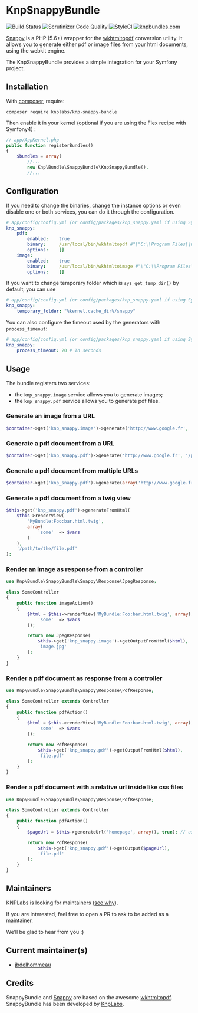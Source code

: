 KnpSnappyBundle
===============

[![Build Status](https://travis-ci.org/KnpLabs/KnpSnappyBundle.svg?branch=master)](https://travis-ci.org/KnpLabs/KnpSnappyBundle)
[![Scrutinizer Code Quality](https://scrutinizer-ci.com/g/KnpLabs/KnpSnappyBundle/badges/quality-score.png?b=master)](https://scrutinizer-ci.com/g/KnpLabs/KnpSnappyBundle/?branch=master)
[![StyleCI](https://styleci.io/repos/743218/shield?branch=master)](https://styleci.io/repos/743218)
[![knpbundles.com](http://knpbundles.com/KnpLabs/KnpSnappyBundle/badge-short)](http://knpbundles.com/KnpLabs/KnpSnappyBundle)

[Snappy][snappy] is a PHP (5.6+) wrapper for the [wkhtmltopdf][wkhtmltopdf] conversion utility.
It allows you to generate either pdf or image files from your html documents, using the webkit engine.

The KnpSnappyBundle provides a simple integration for your Symfony project.

Installation
------------

With [composer](https://getcomposer.org), require:

`composer require knplabs/knp-snappy-bundle`

Then enable it in your kernel (optional if you are using the Flex recipe with Symfony4) :

```php
// app/AppKernel.php
public function registerBundles()
{
    $bundles = array(
        //...
        new Knp\Bundle\SnappyBundle\KnpSnappyBundle(),
        //...
```
Configuration
-------------

If you need to change the binaries, change the instance options or even disable one or both services, you can do it through the configuration.

```yaml
# app/config/config.yml (or config/packages/knp_snappy.yaml if using Symfony4 and the Flex recipe)
knp_snappy:
    pdf:
        enabled:    true
        binary:     /usr/local/bin/wkhtmltopdf #"\"C:\\Program Files\\wkhtmltopdf\\bin\\wkhtmltopdf.exe\"" for Windows users
        options:    []
    image:
        enabled:    true
        binary:     /usr/local/bin/wkhtmltoimage #"\"C:\\Program Files\\wkhtmltopdf\\bin\\wkhtmltoimage.exe\"" for Windows users
        options:    []
```

If you want to change temporary folder which is ```sys_get_temp_dir()``` by default, you can use

```yaml
# app/config/config.yml (or config/packages/knp_snappy.yaml if using Symfony4 and the Flex recipe)
knp_snappy:
    temporary_folder: "%kernel.cache_dir%/snappy"
```

You can also configure the timeout used by the generators with `process_timeout`:

```yaml
# app/config/config.yml (or config/packages/knp_snappy.yaml if using Symfony4 and the Flex recipe)
knp_snappy:
    process_timeout: 20 # In seconds
```

Usage
-----

The bundle registers two services:

 - the `knp_snappy.image` service allows you to generate images;
 - the `knp_snappy.pdf` service allows you to generate pdf files.

### Generate an image from a URL

```php
$container->get('knp_snappy.image')->generate('http://www.google.fr', '/path/to/the/image.jpg');
```

### Generate a pdf document from a URL

```php
$container->get('knp_snappy.pdf')->generate('http://www.google.fr', '/path/to/the/file.pdf');
```

### Generate a pdf document from multiple URLs

```php
$container->get('knp_snappy.pdf')->generate(array('http://www.google.fr', 'http://www.knplabs.com', 'http://www.google.com'), '/path/to/the/file.pdf');
```

### Generate a pdf document from a twig view

```php
$this->get('knp_snappy.pdf')->generateFromHtml(
    $this->renderView(
        'MyBundle:Foo:bar.html.twig',
        array(
            'some'  => $vars
        )
    ),
    '/path/to/the/file.pdf'
);
```

### Render an image as response from a controller

```php
use Knp\Bundle\SnappyBundle\Snappy\Response\JpegResponse;

class SomeController
{
    public function imageAction()
    {
        $html = $this->renderView('MyBundle:Foo:bar.html.twig', array(
            'some'  => $vars
        ));

        return new JpegResponse(
            $this->get('knp_snappy.image')->getOutputFromHtml($html),
            'image.jpg'
        );
    }
}
```

### Render a pdf document as response from a controller

```php
use Knp\Bundle\SnappyBundle\Snappy\Response\PdfResponse;

class SomeController extends Controller
{
    public function pdfAction()
    {
        $html = $this->renderView('MyBundle:Foo:bar.html.twig', array(
            'some'  => $vars
        ));

        return new PdfResponse(
            $this->get('knp_snappy.pdf')->getOutputFromHtml($html),
            'file.pdf'
        );
    }
}
```

### Render a pdf document with a relative url inside like css files

```php
use Knp\Bundle\SnappyBundle\Snappy\Response\PdfResponse;

class SomeController extends Controller
{
    public function pdfAction()
    {
        $pageUrl = $this->generateUrl('homepage', array(), true); // use absolute path!

        return new PdfResponse(
            $this->get('knp_snappy.pdf')->getOutput($pageUrl),
            'file.pdf'
        );
    }
}
```

Maintainers
-----------

KNPLabs is looking for maintainers ([see why](https://knplabs.com/en/blog/news-for-our-foss-projects-maintenance)).

If you are interested, feel free to open a PR to ask to be added as a maintainer.

We’ll be glad to hear from you :)


Current maintainer(s)
---------------------

* [jbdelhommeau](https://github.com/jbdelhommeau)


Credits
-------

SnappyBundle and [Snappy][snappy] are based on the awesome [wkhtmltopdf][wkhtmltopdf].
SnappyBundle has been developed by [KnpLabs][KnpLabs].

[snappy]: https://github.com/KnpLabs/snappy
[wkhtmltopdf]: http://wkhtmltopdf.org
[KnpLabs]: http://www.knplabs.com
